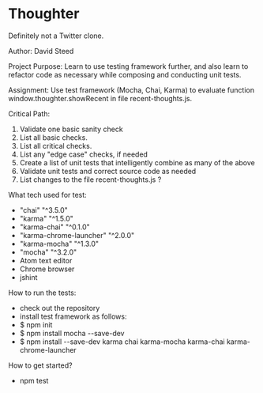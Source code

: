 
# Thoughter

Definitely not a Twitter clone.

Author: David Steed

Project Purpose:  Learn to use testing framework further, and also learn to refactor code as necessary while composing and conducting unit tests.

Assignment:  Use test framework (Mocha, Chai, Karma) to evaluate function window.thoughter.showRecent in file recent-thoughts.js.

Critical Path:
1.  Validate one basic sanity check
2.  List all basic checks. 
3.  List all critical checks.
4.  List any "edge case" checks, if needed
5.  Create a list of unit tests that intelligently combine as many of the above
6.  Validate unit tests and correct source code as needed
7.  List changes to the file recent-thoughts.js ?

What tech used for test:
- "chai" "^3.5.0"
- "karma" "^1.5.0"
- "karma-chai" "^0.1.0"
- "karma-chrome-launcher" "^2.0.0"
- "karma-mocha" "^1.3.0"
- "mocha" "^3.2.0"
- Atom text editor
- Chrome browser
- jshint

How to run the tests:
- check out the repository
- install test framework as follows:
- $ npm init
- $ npm install mocha --save-dev
- $ npm install --save-dev karma chai karma-mocha karma-chai karma-chrome-launcher
    
How to get started?
- npm test

